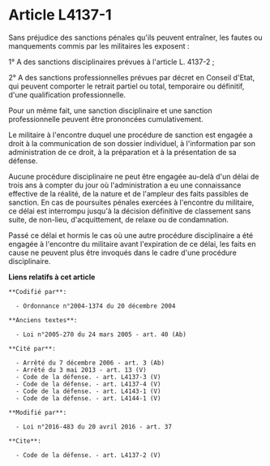 # Article L4137-1

Sans préjudice des sanctions pénales qu'ils peuvent entraîner, les fautes ou manquements commis par les militaires les
exposent : 

1° A des sanctions disciplinaires prévues à l'article L. 4137-2 ; 

2° A des sanctions professionnelles prévues par décret en Conseil d'Etat, qui peuvent comporter le retrait partiel ou total,
temporaire ou définitif, d'une qualification professionnelle. 

Pour un même fait, une sanction disciplinaire et une sanction professionnelle peuvent être prononcées cumulativement. 

Le militaire à l'encontre duquel une procédure de sanction est engagée a droit à la communication de son dossier individuel,
à l'information par son administration de ce droit, à la préparation et à la présentation de sa défense.

Aucune procédure disciplinaire ne peut être engagée au-delà d'un délai de trois ans à compter du jour où l'administration a
eu une connaissance effective de la réalité, de la nature et de l'ampleur des faits passibles de sanction. En cas de
poursuites pénales exercées à l'encontre du militaire, ce délai est interrompu jusqu'à la décision définitive de classement
sans suite, de non-lieu, d'acquittement, de relaxe ou de condamnation. 

Passé ce délai et hormis le cas où une autre procédure disciplinaire a été engagée à l'encontre du militaire avant
l'expiration de ce délai, les faits en cause ne peuvent plus être invoqués dans le cadre d'une procédure disciplinaire.

**Liens relatifs à cet article**

	**Codifié par**:

	  - Ordonnance n°2004-1374 du 20 décembre 2004

	**Anciens textes**:

	  - Loi n°2005-270 du 24 mars 2005 - art. 40 (Ab)

	**Cité par**:

	  - Arrêté du 7 décembre 2006 - art. 3 (Ab)
	  - Arrêté du 3 mai 2013 - art. 13 (V)
	  - Code de la défense. - art. L4137-3 (V)
	  - Code de la défense. - art. L4137-4 (V)
	  - Code de la défense. - art. L4143-1 (V)
	  - Code de la défense. - art. L4144-1 (V)

	**Modifié par**:

	  - Loi n°2016-483 du 20 avril 2016 - art. 37

	**Cite**:

	  - Code de la défense. - art. L4137-2 (V)
